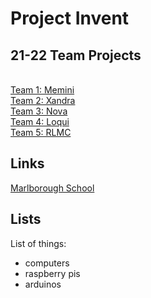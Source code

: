 # Project Invent

## 21-22 Team Projects

<br> [Team 1: Memini](https://github.com/leemirsky/Team1-Memini)
<br> [Team 2: Xandra](https://github.com/leemirsky/Team2-Xandra)
<br> [Team 3: Nova](https://github.com/leemirsky/Team3-Nova)
<br> [Team 4: Loqui](https://github.com/leemirsky/Team4-Loqui)
<br> [Team 5: RLMC](https://github.com/leemirsky/Team5-RLMC)

## Links

[Marlborough School](http://marlborough.org)


## Lists

List of things:
- computers
- raspberry pis
- arduinos

